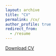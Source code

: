 ```yaml
---
layout: archive
title: "CV"
permalink: /cv/
author_profile: true
redirect_from:
  - /resume
---
```


[Download CV](/Users/muhammadbashir/GitHub/BashirMohammad.github.io/Bashir_CV.pdf)
